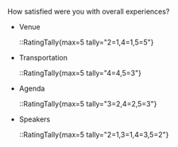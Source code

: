 How satisfied were you with overall experiences?

- Venue

  ::RatingTally{max=5 tally="2=1,4=1,5=5"}

- Transportation

  ::RatingTally{max=5 tally="4=4,5=3"}

- Agenda

  ::RatingTally{max=5 tally="3=2,4=2,5=3"}

- Speakers

  ::RatingTally{max=5 tally="2=1,3=1,4=3,5=2"}
